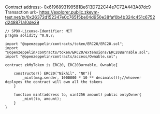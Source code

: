 Contract address:- 0x6196893199581Be613D722C44e7C72A443A87dc9
Transaction url:- https://explorer.public.zkevm-test.net/tx/0x26372d152347e0c76515be04d950e38faf0b4b324c451c6752d248871a10de39

```sol
// SPDX-License-Identifier: MIT
pragma solidity ^0.8.7;

import "@openzeppelin/contracts/token/ERC20/ERC20.sol";
import "@openzeppelin/contracts/token/ERC20/extensions/ERC20Burnable.sol";
import "@openzeppelin/contracts/access/Ownable.sol";

contract zkMyToken is ERC20, ERC20Burnable, Ownable{
    
    constructor() ERC20("Nikhil", "NK"){
        _mint(msg.sender, 1000000 * 10 ** decimals());//whoever deployes the contract will own all the tokens 
    }

    function mint(address to, uint256 amount) public onlyOwner{
        _mint(to, amount);
    }
}
```
